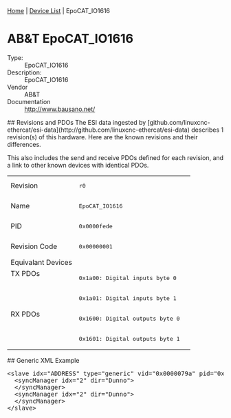 <div class="nav"><a href="/esi-data">Home</a> | <a href="/esi-data/devices">Device List</a> | EpoCAT_IO1616</div>

#  AB&T EpoCAT_IO1616

<dl>
  <dt>Type:</dt><dd>EpoCAT_IO1616</dd>
  <dt>Description:</dt><dd>EpoCAT_IO1616</dd>
  <dt>Vendor</dt><dd>AB&T</dd>
  <dt>Documentation</dt><dd><a href="http://www.bausano.net/">http://www.bausano.net/</a></dd>
</dl>
## Revisions and PDOs
The ESI data ingested by [github.com/linuxcnc-ethercat/esi-data](http://github.com/linuxcnc-ethercat/esi-data) describes 1 revision(s) of this hardware.  Here are the known revisions and their differences.

This also includes the send and receive PDOs defined for each revision, and a link to other known devices with identical PDOs.

<table>
<tr >
<td class="first">Revision</td>
<td ><pre>r0</pre></td>
</tr>
<tr >
<td class="first">Name</td>
<td ><pre>EpoCAT_IO1616</pre></td>
</tr>
<tr >
<td class="first">PID</td>
<td ><pre>0x0000fede</pre></td>
</tr>
<tr >
<td class="first">Revision Code</td>
<td ><pre>0x00000001</pre></td>
</tr>
<tr >
<td class="first">Equivalant Devices</td>
<td ></td>
</tr>
<tr class="txpdo pdosection">
<td class="first" rowspan=2 valign=top>TX PDOs</td>
<td><pre>0x1a00: Digital inputs byte 0</pre></td>
<td></td>
</tr>
<tr class="txpdo pdosection">
<td ><pre>0x1a01: Digital inputs byte 1</pre></td>
</tr>
<tr class="rxpdo pdosection">
<td class="first" rowspan=2 valign=top>RX PDOs</td>
<td><pre>0x1600: Digital outputs byte 0</pre></td>
<td></td>
</tr>
<tr class="rxpdo pdosection">
<td ><pre>0x1601: Digital outputs byte 1</pre></td>
</tr>
</table>
## Generic XML Example
<pre class="xml">
&lt;slave idx="ADDRESS" type="generic" vid="0x0000079a" pid="0x0000fede" configPdos="true"&gt;
  &lt;syncManager idx="2" dir="Dunno"&gt;
  &lt;/syncManager&gt;
  &lt;syncManager idx="2" dir="Dunno"&gt;
  &lt;/syncManager&gt;
&lt;/slave&gt;
</pre>
